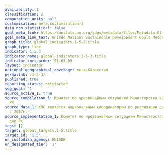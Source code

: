 ```yaml
---
availability: 1
classification: 2
computation_units: null
customisation: meta.customisation-1
data_non_statistical: false
goal_meta_link: https://unstats.un.org/sdgs/metadata/files/Metadata-01-05-03.pdf
goal_meta_link_text: United Nations Sustainable Development Goals Metadata (pdf 894kB)
graph_title: global_indicators.1-5-3.title
graph_type: line
indicator: 1.5.3
indicator_name: global_indicators.1-5-3.title
indicator_sort_order: 01-05-03
layout: indicator
national_geographical_coverage: meta.Казахстан
permalink: /1-5-3/
published: true
reporting_status: notstarted
sdg_goal: '1'
source_active_1: true
source_compilation_1: Комитет по чрезвычайным ситуациям Министерства внутренних дел
  РК
source_data_1: КЧС является национальным координатором по реализации данной программы
  с 2017г.
source_implementation_1: Комитет по чрезвычайным ситуациям Министерства внутренних
  дел РК
tags: []
target: global_targets.1-5.title
target_id: '1.5'
un_custodian_agency: UNISDR
un_designated_tier: '1'
---
```

